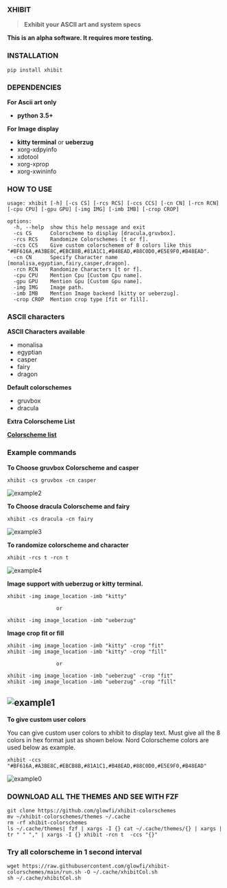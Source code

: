 ### XHIBIT

> **Exhibit your ASCII art and system specs**

**This is an alpha software.
It requires more testing.**

### INSTALLATION

```
pip install xhibit
```

### DEPENDENCIES

**For Ascii art only**

-   **python 3.5+**

**For Image display**

-   **kitty terminal** or **ueberzug**
-   xorg-xdpyinfo
-   xdotool
-   xorg-xprop
-   xorg-xwininfo

### HOW TO USE

```
usage: xhibit [-h] [-cs CS] [-rcs RCS] [-ccs CCS] [-cn CN] [-rcn RCN] [-cpu CPU] [-gpu GPU] [-img IMG] [-imb IMB] [-crop CROP]

options:
  -h, --help  show this help message and exit
  -cs CS      Colorscheme to display [dracula,gruvbox].
  -rcs RCS    Randomize Colorschemes [t or f].
  -ccs CCS    Give custom colorschemem of 8 colors like this "#BF616A,#A3BE8C,#EBCB8B,#81A1C1,#B48EAD,#88C0D0,#E5E9F0,#B48EAD".
  -cn CN      Specify Character name [monalisa,egyptian,fairy,casper,dragon].
  -rcn RCN    Randomize Characters [t or f].
  -cpu CPU    Mention Cpu [Custom Cpu name].
  -gpu GPU    Mention Gpu [Custom Gpu name].
  -img IMG    Image path.
  -imb IMB    Mention Image backend [kitty or ueberzug].
  -crop CROP  Mention crop type [fit or fill].
```

### ASCII characters

**ASCII Characters available**

-   monalisa
-   egyptian
-   casper
-   fairy
-   dragon

**Default colorschemes**

-   gruvbox
-   dracula

**Extra Colorscheme List**

**[Colorscheme list](https://raw.githubusercontent.com/glowfi/xhibit-colorschemes/main/colorscheme.txt)**

### Example commands

**To Choose gruvbox Colorscheme and casper**

```
xhibit -cs gruvbox -cn casper
```

![example2](casper.png)

**To Choose dracula Colorscheme and fairy**

```
xhibit -cs dracula -cn fairy
```

![example3](fairy.png)

**To randomize colorscheme and character**

```
xhibit -rcs t -rcn t
```

![example4](monalisa.png)

**Image support with ueberzug or kitty terminal.**

```
xhibit -img image_location -imb "kitty"

                or

xhibit -img image_location -imb "ueberzug"

```

**Image crop fit or fill**

```
xhibit -img image_location -imb "kitty" -crop "fit"
xhibit -img image_location -imb "kitty" -crop "fill"

                or

xhibit -img image_location -imb "ueberzug" -crop "fit"
xhibit -img image_location -imb "ueberzug" -crop "fill"

```

## ![example1](image_support.png)

**To give custom user colors**

You can give custom user colors to xhibit to display text.
Must give all the 8 colors in hex format just as shown below.
Nord Colorscheme colors are used below as example.

```
xhibit -ccs "#BF616A,#A3BE8C,#EBCB8B,#81A1C1,#B48EAD,#88C0D0,#E5E9F0,#B48EAD"
```

![example0](./custom_colorscheme.png)

### DOWNLOAD ALL THE THEMES AND SEE WITH FZF

```
git clone https://github.com/glowfi/xhibit-colorschemes
mv ~/xhibit-colorschemes/themes ~/.cache
rm -rf xhibit-colorschemes
ls ~/.cache/themes| fzf | xargs -I {} cat ~/.cache/themes/{} | xargs | tr " " "," | xargs -I {} xhibit -rcn t  -ccs "{}"
```

### Try all colorscheme in 1 second interval

```
wget https://raw.githubusercontent.com/glowfi/xhibit-colorschemes/main/run.sh -O ~/.cache/xhibitCol.sh
sh ~/.cache/xhibitCol.sh
```
